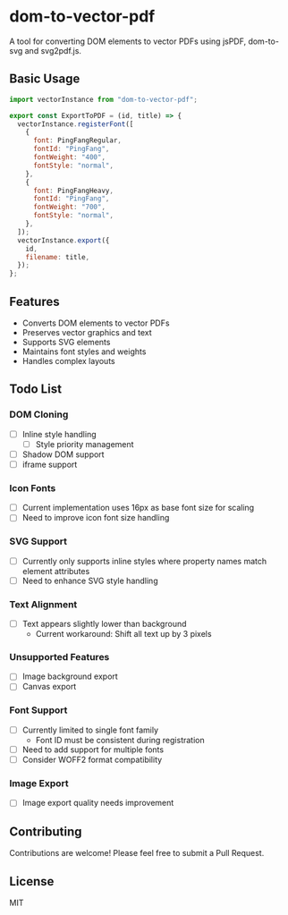 # dom-to-vector-pdf

A tool for converting DOM elements to vector PDFs using jsPDF, dom-to-svg and svg2pdf.js.

## Basic Usage

```javascript
import vectorInstance from "dom-to-vector-pdf";

export const ExportToPDF = (id, title) => {
  vectorInstance.registerFont([
    {
      font: PingFangRegular,
      fontId: "PingFang",
      fontWeight: "400",
      fontStyle: "normal",
    },
    {
      font: PingFangHeavy,
      fontId: "PingFang",
      fontWeight: "700",
      fontStyle: "normal",
    },
  ]);
  vectorInstance.export({
    id,
    filename: title,
  });
};
```

## Features

- Converts DOM elements to vector PDFs
- Preserves vector graphics and text
- Supports SVG elements
- Maintains font styles and weights
- Handles complex layouts

## Todo List

### DOM Cloning
- [ ] Inline style handling
  - [ ] Style priority management
- [ ] Shadow DOM support
- [ ] iframe support

### Icon Fonts
- [ ] Current implementation uses 16px as base font size for scaling
- [ ] Need to improve icon font size handling

### SVG Support
- [ ] Currently only supports inline styles where property names match element attributes
- [ ] Need to enhance SVG style handling

### Text Alignment
- [ ] Text appears slightly lower than background
  - Current workaround: Shift all text up by 3 pixels

### Unsupported Features
- [ ] Image background export
- [ ] Canvas export

### Font Support
- [ ] Currently limited to single font family
  - Font ID must be consistent during registration
- [ ] Need to add support for multiple fonts
- [ ] Consider WOFF2 format compatibility

### Image Export
- [ ] Image export quality needs improvement

## Contributing

Contributions are welcome! Please feel free to submit a Pull Request.

## License

MIT
